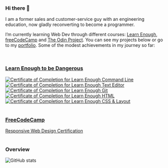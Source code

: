 ### Hi there 👋

I am a former sales and customer-service guy with an engineering education, now gladly reconverting to become a programmer.

I’m currently learning Web Dev through different courses: [Learn Enough](https://www.learnenough.com/), [freeCodeCamp](https://www.freecodecamp.org/learn) and [The Odin Project](https://www.theodinproject.com/). You can see my projects below or go to my [portfolio](https://etienne-bourganel.github.io/personal_portfolio/).
Some of the modest achievements in my journey so far:

<br>

### [Learn Enough to be Dangerous](https://www.learnenough.com/) ###

<a href="https://www.learnenough.com/certificates/cc63d352">
    <img src="https://www.learnenough.com/certificates/cc63d352/command-line-tutorial.svg" alt="Certificate of Completion for Learn Enough Command Line">
</a>
<a href="https://www.learnenough.com/certificates/cc63d352">
    <img src="https://www.learnenough.com/certificates/cc63d352/text-editor-tutorial.svg" alt="Certificate of Completion for Learn Enough Text Editor">
</a>
<a href="https://www.learnenough.com/certificates/cc63d352">
    <img src="https://www.learnenough.com/certificates/cc63d352/git-tutorial.svg" alt="Certificate of Completion for Learn Enough Git">
</a>
<a href="https://www.learnenough.com/certificates/cc63d352">
    <img src="https://www.learnenough.com/certificates/cc63d352/html-tutorial.svg" alt="Certificate of Completion for Learn Enough HTML"></a>
<a href="https://www.learnenough.com/certificates/cc63d352">
    <img src="https://www.learnenough.com/certificates/cc63d352/css-and-layout-tutorial.svg" alt="Certificate of Completion for Learn Enough CSS &amp; Layout">
</a>

<br>
<br>

### [FreeCodeCamp](https://www.freecodecamp.org/learn/)

<div>
    <a href="https://www.freecodecamp.org/learn/responsive-web-design/">
    Responsive Web Design Certification
    </a>
</div>

<br>

### Overview

![GitHub stats](https://github-readme-stats.vercel.app/api?username=etienne-bourganel&theme=default)
